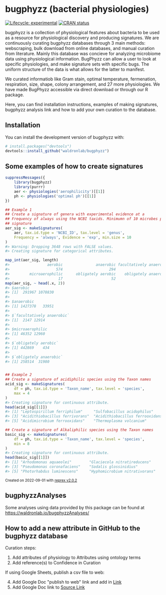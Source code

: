 # bugphyzz (bacterial physiologies)

<!-- badges: start -->

[![Lifecycle:
experimental](https://img.shields.io/badge/lifecycle-experimental-orange.svg)](https://www.tidyverse.org/lifecycle/#experimental)
[![CRAN
status](https://www.r-pkg.org/badges/version/bugphyzz)](https://CRAN.R-project.org/package=bugphyzz)
<!-- badges: end -->
 
bugphyzz is a collection of physiological features about bacteria to be used as a resource for physiological discovery and producing signatures. We are continuously curating bugphyzz databases through 3 main methods: webscraping, bulk download from online databases, and manual curation from literature. Mainly this database was concieve for analyzing microbiome data using physiological information. BugPhyzz can allow a user to look at specific physiologies, and make signature sets with specific bugs. The uniform structure of the data is what allows for the latter to manifest.

We curated informatiob like Gram stain, optimal temperature, fermenation, respiration, size, shape, colony arrangement, and 27 more physiologies. We have made BugPhyzz accessible via direct download or through our R package.

Here, you can find installation instructions, examples of making signatures, bugphyzz analysis link and how to add your own curation to the database.


## Installation

You can install the development version of bugphyzz with:

``` r
# install.packages("devtools")
devtools::install_github("waldronlab/bugphyzz")
```

## Some examples of how to create signatures

``` r
suppressMessages({
    library(bugphyzz)
    library(purrr)
    aer <- physiologies('aerophilicity')[[1]]
    ph <- physiologies('optimal ph')[[1]]
})

## Example 1
## Create a signature of genera with experimental evidence at a 
## Frequency of always using the NCBI taxids. Minimumn of 10 microbes per
## signature
aer_sig <- makeSignatures(
    aer, tax.id.type = 'NCBI_ID', tax.level = 'genus', 
    Frequency = 'always', Evidence = 'exp', min.size = 10
)
#> Warning: Dropping 3648 rows with FALSE values.
#> Creating signature for categorical attributes.

map_int(aer_sig, length)
#>                 aerobic               anaerobic facultatively anaerobic 
#>                     574                     294                     174 
#>         microaerophilic      obligately aerobic    obligately anaerobic 
#>                      17                      52                     104
map(aer_sig, ~ head(.x, 2))
#> $aerobic
#> [1]  291967 1078830
#> 
#> $anaerobic
#> [1] 1427378   33951
#> 
#> $`facultatively anaerobic`
#> [1]  2147 12914
#> 
#> $microaerophilic
#> [1] 46352 12960
#> 
#> $`obligately aerobic`
#> [1] 442869    434
#> 
#> $`obligately anaerobic`
#> [1] 258514  31980


## Example 2
## Create a signature of acidiphilic species using the Taxon names
acid_sig <- makeSignatures(
    df = ph, tax.id.type = 'Taxon_name', tax.level = 'species',
    max = 4
)
#> Creating signature for continuous attribute.
head(acid_sig[[1]])
#> [1] "Leptospirillum ferriphilum"     "Sulfobacillus acidophilus"     
#> [3] "Acidithiobacillus ferrivorans"  "Acidithiobacillus ferrooxidans"
#> [5] "Acidimicrobium ferrooxidans"    "Thermoplasma volcanium"

## Create a signature of Alkaliphilic species using the Taxon names
basic_sig <- makeSignatures(
    df = ph, tax.id.type = 'Taxon_name', tax.level = 'species', 
    min = 8
)
#> Creating signature for continuous attribute.
head(basic_sig[[1]])
#> [1] "Arhodomonas aquaeolei"        "Glaciecola nitratireducens"  
#> [3] "Pseudomonas coronafaciens"    "Sodalis glossinidius"        
#> [5] "Photorhabdus luminescens"     "Hyphomicrobium nitrativorans"
```

<sup>Created on 2022-09-01 with [reprex v2.0.2](https://reprex.tidyverse.org)</sup>

## bugphyzzAnalyses

Some analyses using data provided by this package can be found at https://waldronlab.io/bugphyzzAnalyses/

## How to add a new attribute in GitHub to the bugphyzz database
Curation steps:
 1. Add attributes of physiology to Attributes using ontology terms
 2. Add reference(s) to Confidence in Curation

If using Google Sheets, publish a csv file to web:

 4. Add Google Doc "publish to web" link and add in [Link](https://github.com/waldronlab/bugphyzz/blob/main/inst/extdata/links.tsv)
 5. Add Google Doc link to [Source Link](https://github.com/waldronlab/bugphyzz/blob/main/inst/extdata/source_links.tsv)
